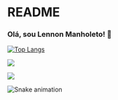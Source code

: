 # README

### Olá, sou Lennon Manholeto! 👋




 

[![Top Langs](https://github-readme-stats.vercel.app/api/top-langs/?username=Lennonmanholeto&layout=compact)](https://github.com/anuraghazra/github-readme-stats)

[<img src="https://img.icons8.com/ios-glyphs/40/000000/github.png" />](https://github.com/Lennonmanholeto)

[<img src="https://img.shields.io/badge/linkedin-%230077B5.svg?&style=for-the-badge&logo=linkedin&logoColor=white" />](https://www.linkedin.com/in/lennon-manholeto-72797a190/) 

![Snake animation](https://github.com/lennonmanholeto/lennonmanholeto/blob/output/github-contribution-grid-snake.svg)

